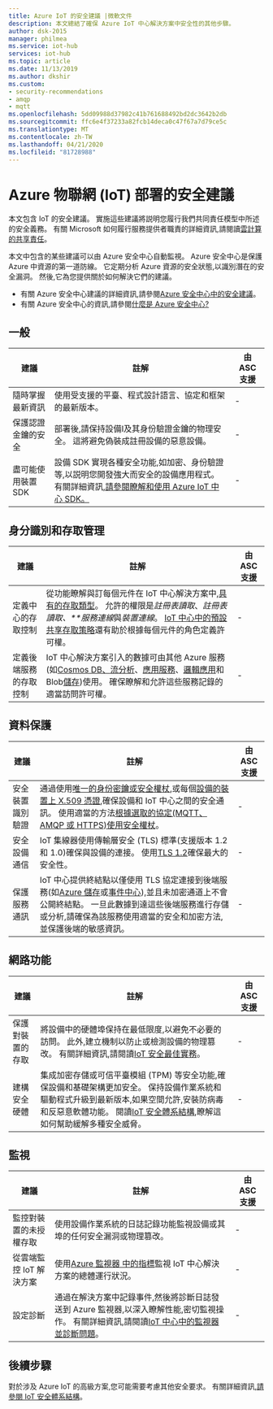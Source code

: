 ```yaml
---
title: Azure IoT 的安全建議 |微軟文件
description: 本文總結了確保 Azure IoT 中心解決方案中安全性的其他步驟。
author: dsk-2015
manager: philmea
ms.service: iot-hub
services: iot-hub
ms.topic: article
ms.date: 11/13/2019
ms.author: dkshir
ms.custom:
- security-recommendations
- amqp
- mqtt
ms.openlocfilehash: 5dd09988d37982c41b761688492bd2dc3642b2db
ms.sourcegitcommit: ffc6e4f37233a82fcb14deca0c47f67a7d79ce5c
ms.translationtype: MT
ms.contentlocale: zh-TW
ms.lasthandoff: 04/21/2020
ms.locfileid: "81728988"
---
```

# <a name="security-recommendations-for-azure-internet-of-things-iot-deployment"></a>Azure 物聯網 (IoT) 部署的安全建議

本文包含 IoT 的安全建議。 實施這些建議將説明您履行我們共同責任模型中所述的安全義務。 有關 Microsoft 如何履行服務提供者職責的詳細資訊,請閱讀[雲計算的共享責任](https://gallery.technet.microsoft.com/Shared-Responsibilities-81d0ff91)。

本文中包含的某些建議可以由 Azure 安全中心自動監視。 Azure 安全中心是保護 Azure 中資源的第一道防線。 它定期分析 Azure 資源的安全狀態,以識別潛在的安全漏洞。 然後,它為您提供關於如何解決它們的建議。

- 有關 Azure 安全中心建議的詳細資訊,請參閱[Azure 安全中心中的安全建議](../security-center/security-center-recommendations.md)。
- 有關 Azure 安全中心的資訊,請參閱[什麼是 Azure 安全中心?](../security-center/security-center-intro.md)

## <a name="general"></a>一般

| 建議 | 註解 | 由 ASC 支援 |
|-|----|--|
| 隨時掌握最新資訊 | 使用受支援的平臺、程式設計語言、協定和框架的最新版本。 | - |
| 保護認證金鑰的安全 | 部署後,請保持設備I及其身份驗證金鑰的物理安全。 這將避免偽裝成註冊設備的惡意設備。 | - |
| 盡可能使用裝置 SDK | 設備 SDK 實現各種安全功能,如加密、身份驗證等,以説明您開發強大而安全的設備應用程式。 有關詳細資訊[,請參閱瞭解和使用 Azure IoT 中心 SDK。](https://docs.microsoft.com/azure/iot-hub/iot-hub-devguide-sdks) | - |

## <a name="identity-and-access-management"></a>身分識別和存取管理 

| 建議 | 註解 | 由 ASC 支援 |
|-|----|--|
| 定義中心的存取控制 | 從功能瞭解與訂每個元件在 IoT 中心解決方案中,[具有的存取類型](iot-security-deployment.md#securing-the-cloud)。 允許的權限是*註冊表讀取*、*註冊表讀取、**服務連線*與*裝置連線*。 [IoT 中心中的預設共享存取策略](https://docs.microsoft.com/azure/iot-hub/iot-hub-devguide-security#access-control-and-permissions)還有助於根據每個元件的角色定義許可權。 | - |
| 定義後端服務的存取控制 | IoT 中心解決方案引入的數據可由其他 Azure 服務(如[Cosmos DB、](https://docs.microsoft.com/azure/cosmos-db/)[流分析](https://docs.microsoft.com/azure/stream-analytics/)、[應用服務](https://docs.microsoft.com/azure/app-service/)、[邏輯應用](https://docs.microsoft.com/azure/logic-apps/)和 Blob[儲存](https://docs.microsoft.com/azure/storage/blobs/storage-blobs-introduction))使用。 確保瞭解和允許這些服務記錄的適當訪問許可權。 | - |

## <a name="data-protection"></a>資料保護

| 建議 | 註解 | 由 ASC 支援 |
|-|----|--|
| 安全裝置識別驗證 | 通過使用[唯一的身份密鑰或安全權杖](iot-security-deployment.md#iot-hub-security-tokens),或每個[設備的裝置上 X.509 憑證](iot-security-deployment.md#x509-certificate-based-device-authentication),確保設備和 IoT 中心之間的安全通訊。 使用適當的方法[根據選取的協定(MQTT、AMQP 或 HTTPS)使用安全權杖](https://docs.microsoft.com/azure/iot-hub/iot-hub-devguide-security)。 | - |
| 安全設備通信 | IoT 集線器使用傳輸層安全 (TLS) 標準(支援版本 1.2 和 1.0)確保與設備的連接。 使用[TLS 1.2](https://tools.ietf.org/html/rfc5246)確保最大的安全性。 | - |
| 保護服務通訊 | IoT 中心提供終結點以僅使用 TLS 協定連接到後端服務(如[Azure 儲存](/azure/storage/)或[事件中心](/azure/event-hubs)),並且未加密通道上不會公開終結點。 一旦此數據到達這些後端服務進行存儲或分析,請確保為該服務使用適當的安全和加密方法,並保護後端的敏感資訊。 | - |

## <a name="networking"></a>網路功能

| 建議 | 註解 | 由 ASC 支援 |
|-|----|--|
| 保護對裝置的存取 | 將設備中的硬體埠保持在最低限度,以避免不必要的訪問。 此外,建立機制以防止或檢測設備的物理篡改。 有關詳細資訊,請閱讀[IoT 安全最佳實務](iot-security-best-practices.md)。 | - |
| 建構安全硬體 | 集成加密存儲或可信平臺模組 (TPM) 等安全功能,確保設備和基礎架構更加安全。 保持設備作業系統和驅動程式升級到最新版本,如果空間允許,安裝防病毒和反惡意軟體功能。 閱讀[IoT 安全體系結構](iot-security-architecture.md),瞭解這如何幫助緩解多種安全威脅。 | - |

## <a name="monitoring"></a>監視

| 建議 | 註解 | 由 ASC 支援 |
|-|----|--|
| 監控對裝置的未授權存取 |  使用設備作業系統的日誌記錄功能監視設備或其埠的任何安全漏洞或物理篡改。 | - |
| 從雲端監控 IoT 解決方案 | 使用[Azure 監視器 中的指標](https://docs.microsoft.com/azure/iot-hub/iot-hub-metrics)監視 IoT 中心解決方案的總體運行狀況。 | - |
| 設定診斷 | 通過在解決方案中記錄事件,然後將診斷日誌發送到 Azure 監視器,以深入瞭解性能,密切監視操作。 有關詳細資訊,請閱讀[IoT 中心中的監視器並診斷問題](https://docs.microsoft.com/azure/iot-hub/iot-hub-monitor-resource-health)。 | - |

## <a name="next-steps"></a>後續步驟

對於涉及 Azure IoT 的高級方案,您可能需要考慮其他安全要求。 有關詳細資訊[,請參閱 IoT 安全體系結構](iot-security-architecture.md)。

